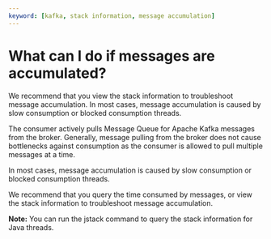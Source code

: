 ```yaml
---
keyword: [kafka, stack information, message accumulation]
---
```


# What can I do if messages are accumulated?

We recommend that you view the stack information to troubleshoot message accumulation. In most cases, message accumulation is caused by slow consumption or blocked consumption threads.

The consumer actively pulls Message Queue for Apache Kafka messages from the broker. Generally, message pulling from the broker does not cause bottlenecks against consumption as the consumer is allowed to pull multiple messages at a time.

In most cases, message accumulation is caused by slow consumption or blocked consumption threads.

We recommend that you query the time consumed by messages, or view the stack information to troubleshoot message accumulation.

**Note:** You can run the jstack command to query the stack information for Java threads.

